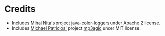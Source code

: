 # Credits

* Includes [Mihai Nita's](https://mihai-nita.net/) project [java-color-loggers](https://github.com/mihnita/java-color-loggers) 
under Apache 2 license.
* Includes [Michael Patricios'](http://www.mpatric.com/) project [mp3agic](https://github.com/mpatric/mp3agic) under MIT license.
